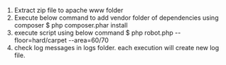 1. Extract zip file to apache www folder
2. Execute below command to add vendor folder of dependencies using composer
$ php composer.phar install
3. execute script using below command
$ php robot.php --floor=hard/carpet --area=60/70
3. check log messages in logs folder. each execution will create new log file.